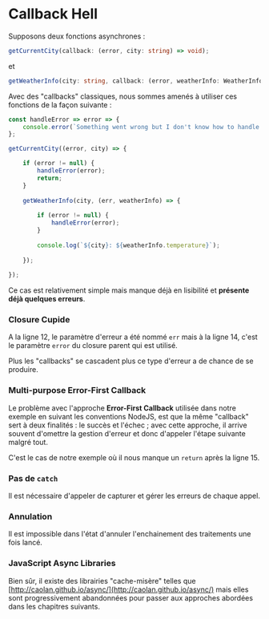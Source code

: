 # Callback Hell

Supposons deux fonctions asynchrones :

```typescript
getCurrentCity(callback: (error, city: string) => void);
```

et

```typescript
getWeatherInfo(city: string, callback: (error, weatherInfo: WeatherInfo) => void);
```

Avec des "callbacks" classiques, nous sommes amenés à utiliser ces fonctions de la façon suivante :

```typescript
const handleError => error => {
    console.error(`Something went wrong but I don't know how to handle it`);
};

getCurrentCity((error, city) => {

    if (error != null) {
        handleError(error);
        return;
    }
    
    getWeatherInfo(city, (err, weatherInfo) => {
        
        if (error != null) {
            handleError(error);
        }
        
        console.log(`${city}: ${weatherInfo.temperature}`);
        
    });
    
});
```

Ce cas est relativement simple mais manque déjà en lisibilité et **présente déjà quelques erreurs**.

### Closure Cupide

A la ligne 12, le paramètre d'erreur a été nommé `err` mais à la ligne 14, c'est le paramètre `error` du closure parent qui est utilisé.

Plus les "callbacks" se cascadent plus ce type d'erreur a de chance de se produire.

### Multi-purpose Error-First Callback

Le problème avec l'approche **Error-First Callback** utilisée dans notre exemple en suivant les conventions NodeJS, est que la même "callback" sert à deux finalités : le succès et l'échec ; avec cette approche, il arrive souvent d'omettre la gestion d'erreur et donc d'appeler l'étape suivante malgré tout.

C'est le cas de notre exemple où il nous manque un `return` après la ligne 15.

### Pas de `catch`

Il est nécessaire d'appeler de capturer et gérer les erreurs de chaque appel.

### Annulation

Il est impossible dans l'état d'annuler l'enchainement des traitements une fois lancé.

### JavaScript Async Libraries

Bien sûr, il existe des librairies "cache-misère" telles que [http://caolan.github.io/async/](http://caolan.github.io/async/) mais elles sont progressivement abandonnées pour passer aux approches abordées dans les chapitres suivants.

